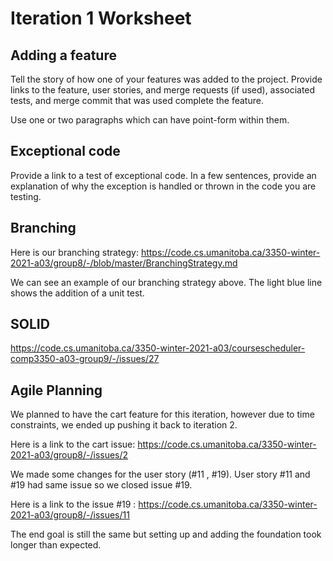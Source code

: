 Iteration 1 Worksheet
=====================

Adding a feature
-----------------

Tell the story of how one of your features was added to the project.
Provide links to the feature, user stories, and merge requests (if used), associated tests, and merge commit that was used complete the feature.

Use one or two paragraphs which can have point-form within them.

Exceptional code
----------------

Provide a link to a test of exceptional code. In a few sentences, provide an explanation of why the exception is handled or thrown in the code you are testing.

Branching
----------

Here is our branching strategy:
https://code.cs.umanitoba.ca/3350-winter-2021-a03/group8/-/blob/master/BranchingStrategy.md


We can see an example of our branching strategy above. The light blue line shows the addition of a unit test.




SOLID
-----

https://code.cs.umanitoba.ca/3350-winter-2021-a03/coursescheduler-comp3350-a03-group9/-/issues/27

Agile Planning
--------------

We planned to have the cart feature for this iteration, however due to time constraints, we ended up pushing it back to iteration 2.

Here is a link to the cart issue:
https://code.cs.umanitoba.ca/3350-winter-2021-a03/group8/-/issues/2

We made some changes for the user story (#11 , #19). User story #11 and #19 had same issue so we closed issue #19.

Here is a link to the issue #19 :
https://code.cs.umanitoba.ca/3350-winter-2021-a03/group8/-/issues/11

The end goal is still the same but setting up and adding the foundation took longer than expected.
